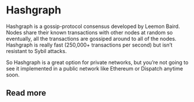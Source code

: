 # Hashgraph

Hashgraph is a gossip-protocol consensus developed by Leemon Baird. Nodes share their known transactions with other nodes at random so eventually, all the transactions are gossiped around to all of the nodes. Hashgraph is really fast \(250,000+ transactions per second\) but isn’t resistant to Sybil attacks. 

So Hashgraph is a great option for private networks, but you’re not going to see it implemented in a public network like Ethereum or Dispatch anytime soon.



## Read more



